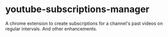 # youtube-subscriptions-manager
A chrome extension to create subscriptions for a channel's past videos on regular intervals. And other enhancements.
